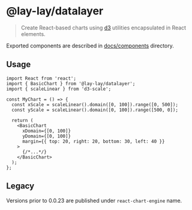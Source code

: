 # @lay-lay/datalayer

> Create React-based charts using [d3](https://d3js.org) utilities encapsulated in React elements.

Exported components are described in [docs/components](./docs/components) directory.

## Usage

```tsx
import React from 'react';
import { BasicChart } from '@lay-lay/datalayer';
import { scaleLinear } from 'd3-scale';

const MyChart = () => {
  const xScale = scaleLinear().domain([0, 100]).range([0, 500]);
  const yScale = scaleLinear().domain([0, 100]).range([500, 0]);

  return (
    <BasicChart
      xDomain={[0, 100]}
      yDomain={[0, 100]}
      margin={{ top: 20, right: 20, bottom: 30, left: 40 }}
    >
      {/*...*/}
    </BasicChart>
  );
};
```

## Legacy

Versions prior to 0.0.23 are published under `react-chart-engine` name.
